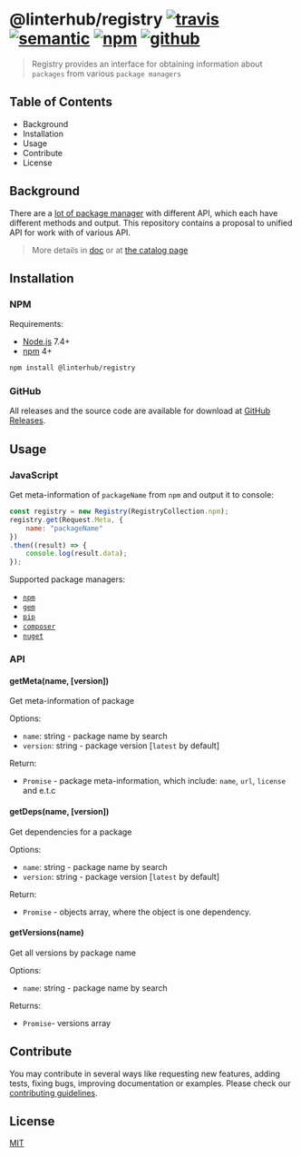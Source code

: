 # @linterhub/registry [![travis][shield-travis]][travis-url] [![semantic][shield-semantic]][semantic-url] [![npm][shield-npm]][repo-npm] [![github][shield-github]][repo-release-url]

> Registry provides an interface for obtaining information about `packages` from various `package managers`

## Table of Contents

- Background
- Installation
- Usage
- Contribute
- License

## Background

There are a [lot of package manager][wiki-managers-url] with different API, which each have
different methods and output. This repository contains a proposal to
unified API for work with of various API.

> More details in [doс][repo-doc] or at [the catalog page][catalog-url]

## Installation

### NPM

Requirements:

- [Node.js][node-js-url] 7.4+
- [npm][npm-url] 4+

```bash
npm install @linterhub/registry
```

### GitHub

All releases and the source code are available for download
at [GitHub Releases][repo-release-url].

## Usage

### JavaScript

Get meta-information of `packageName` from `npm` and output it to console:

```javascript
const registry = new Registry(RegistryCollection.npm);
registry.get(Request.Meta, {
    name: "packageName"
})
.then((result) => {
    console.log(result.data);
});
```

Supported package managers:

- [`npm`][npm-url]
- [`gem`][gem-url]
- [`pip`][pip-url]
- [`composer`][composer-url]
- [`nuget`][nuget-url]

### API

#### getMeta(name, [version])

Get meta-information of package

Options:

- `name`: string - package name by search
- `version`: string - package version [`latest` by default]

Return:

- `Promise` - package meta-information, which include: `name`, `url`, `license` and e.t.c

#### getDeps(name, [version])

Get dependencies for a package

Options:

- `name`: string -  package name by search
- `version`: string - package version [`latest` by default]

Return:

- `Promise` - objects array, where the object is one dependency.

#### getVersions(name)

Get all versions by package name

Options:

- `name`: string - package name by search

Returns:

- `Promise`- versions array

## Contribute

You may contribute in several ways like requesting new features,
adding tests, fixing bugs, improving documentation or examples.
Please check our [contributing guidelines][repo-contributing].

## License

[MIT][repo-license]

[repo-doc]: https://github.com/linterhub/registry/blob/master/docs
[repo-url]: https://github.com/linterhub/registry
[repo-npm]: https://www.npmjs.com/package/@linterhub/registry
[repo-license]: https://github.com/linterhub/registry/blob/master/LICENSE.md
[repo-release-url]: https://github.com/linterhub/registry/releases
[repo-contributing]: https://github.com/linterhub/registry/blob/master/.github/CONTRIBUTING.md
[shield-npm]: https://img.shields.io/npm/v/@linterhub/registry.svg
[shield-github]: https://img.shields.io/github/release/linterhub/registry.svg?label=github
[shield-travis]: https://travis-ci.com/linterhub/registry.svg?branch=master
[shield-semantic]: https://img.shields.io/badge/%20%20%F0%9F%93%A6%F0%9F%9A%80-semantic--release-e10079.svg
[npm-url]: https://www.npmjs.com
[pip-url]: https://pypi.org/project/pip/
[gem-url]: https://rubygems.org
[nuget-url]: https://www.nuget.org
[travis-url]: https://travis-ci.org/registry/schema/branches
[node-js-url]: https://nodejs.org
[catalog-url]: https://github.com/linterhub/catalog
[composer-url]: https://getcomposer.org
[semantic-url]: https://github.com/semantic-release/semantic-release
[wiki-managers-url]: https://en.wikipedia.org/wiki/List_of_software_package_management_systems
